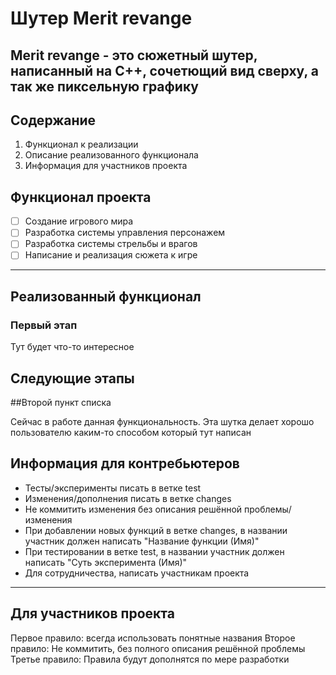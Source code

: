 # Шутер Merit revange

## Merit revange - это сюжетный шутер, написанный на С++, сочетющий вид сверху, а так же пиксельную графику


## Содержание

1. Функционал к реализации
2. Описание реализованного функционала
3. Информация для участников проекта

## Функционал проекта
- [ ] Создание игрового мира
- [ ] Разработка системы управления персонажем
- [ ] Разработка системы стрельбы и врагов
- [ ] Написание и реализация сюжета к игре

---

## Реализованный функционал

### Первый этап

Тут будет что-то интересное

## Следующие этапы

##Второй пункт списка

Сейчас в работе данная функциональность. Эта шутка делает хорошо пользователю каким-то способом
который тут написан

## Информация для контребьютеров

- Тесты/эксперименты писать в ветке test
- Изменения/дополнения писать в ветке changes
- Не коммитить изменения без описания решённой проблемы/изменения
- При добавлении новых функций в ветке changes, в названии участник должен написать "Название функции (Имя)"
- При тестировании в ветке test, в названии участник должен написать "Суть эксперимента (Имя)"
- Для сотрудничества, написать участникам проекта


---


## Для участников проекта

Первое правило: всегда использовать понятные названия
Второе правило: Не коммитить, без полного описания решённой проблемы
Третье правило: Правила будут дополнятся по мере разработки
